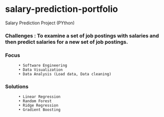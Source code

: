 # salary-prediction-portfolio
Salary Prediction Project (PYthon)

### Challenges : To examine a set of job postings with salaries and then predict salaries for a new set of job postings.

### Focus 
          •	Software Engineering
          •	Data Visualization
          •	Data Analysis (Load data, Data cleaning)


### Solutions
          • Linear Regression
          • Random Forest
          • Ridge Regression
          • Gradient Boosting
